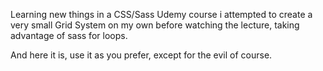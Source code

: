 Learning new things in a CSS/Sass Udemy course i attempted to create a very small Grid System on my own before watching the lecture, taking advantage of sass for loops. 

And here it is, use it as you prefer, except for the evil of course.
